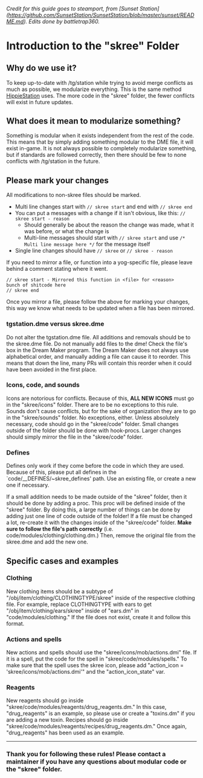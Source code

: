 ###### Credit for this guide goes to steamport, from [Sunset Station] (https://github.com/SunsetStation/SunsetStation/blob/master/sunset/README.md). Edits done by battletrap360.

# Introduction to the "skree" Folder

## Why do we use it?

To keep up-to-date with /tg/station while trying to avoid merge conflicts as much as possible, we modularize everything. This is the same method [HippieStation](https://github.com/HippieStation/HippieStation/tree/master/hippiestation) uses. The more code in the "skree" folder, the fewer conflicts will exist in future updates.

## What does it mean to modularize something?

Something is modular when it exists independent from the rest of the code. This means that by simply adding something modular to the DME file, it will exist in-game. It is not always possible to completely modularize something, but if standards are followed correctly, then there should be few to none conflicts with /tg/station in the future.

## Please mark your changes

All modifications to non-skree files should be marked.

- Multi line changes start with `// skree start` and end with `// skree end`
- You can put a messages with a change if it isn't obvious, like this: `// skree start - reason`
  - Should generally be about the reason the change was made, what it was before, or what the change is
  - Multi-line messages should start with `// skree start` and use `/* Multi line message here */` for the message itself
- Single line changes should have `// skree` or `// skree - reason`

If you need to mirror a file, or function into a yog-specific file, please leave behind a comment stating where it went.

```
// skree start - Mirrored this function in <file> for <reason>
bunch of shitcode here
// skree end
```

Once you mirror a file, please follow the above for marking your changes, this way we know what needs to be updated when a file has been mirrored.


### tgstation.dme versus skree.dme

Do not alter the tgstation.dme file. All additions and removals should be to the skree.dme file. Do not manually add files to the dme! Check the file's box in the Dream Maker program. The Dream Maker does not always use alphabetical order, and manually adding a file can cause it to reorder. This means that down the line, many PRs will contain this reorder when it could have been avoided in the first place.

### Icons, code, and sounds

Icons are notorious for conflicts. Because of this, **ALL NEW ICONS** must go in the "skree/icons" folder. There are to be no exceptions to this rule. Sounds don't cause conflicts, but for the sake of organization they are to go in the "skree/sounds" folder. No exceptions, either. Unless absolutely necessary, code should go in the "skree/code" folder. Small changes outside of the folder should be done with hook-procs. Larger changes should simply mirror the file in the "skree/code" folder.

### Defines

Defines only work if they come before the code in which they are used. Because of this, please put all defines in the `code/__DEFINES/~skree_defines' path. Use an existing file, or create a new one if necessary.

If a small addition needs to be made outside of the "skree" folder, then it should be done by adding a proc. This proc will be defined inside of the "skree" folder. By doing this, a large number of things can be done by adding just one line of code outside of the folder! If a file must be changed a lot, re-create it with the changes inside of the "skree/code" folder. **Make sure to follow the file's path correctly** (i.e. code/modules/clothing/clothing.dm.) Then, remove the original file from the skree.dme and add the new one.

## Specific cases and examples

### Clothing

New clothing items should be a subtype of "/obj/item/clothing/CLOTHINGTYPE/skree" inside of the respective clothing file. For example, replace CLOTHINGTYPE with ears to get "/obj/item/clothing/ears/skree" inside of "ears.dm" in "code/modules/clothing." If the file does not exist, create it and follow this format.

### Actions and spells

New actions and spells should use the "skree/icons/mob/actions.dmi" file. If it is a spell, put the code for the spell in "skree/code/modules/spells." To make sure that the spell uses the skree icon, please add "action_icon = 'skree/icons/mob/actions.dmi'" and the "action_icon_state" var.

### Reagents

New reagents should go inside "skree/code/modules/reagents/drug_reagents.dm." In this case, "drug_reagents" is an example, so please use or create a "toxins.dm" if you are adding a new toxin. Recipes should go inside "skree/code/modules/reagents/recipes/drug_reagents.dm." Once again, "drug_reagents" has been used as an example.

---

### Thank you for following these rules! Please contact a maintainer if you have any questions about modular code or the "skree" folder.